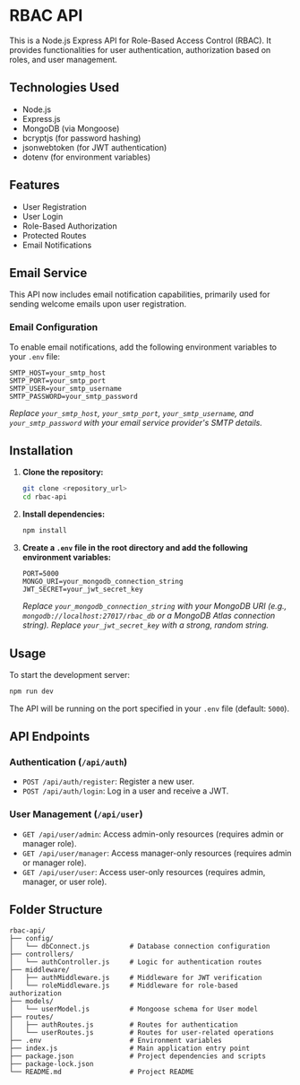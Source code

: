 # RBAC API

This is a Node.js Express API for Role-Based Access Control (RBAC). It provides functionalities for user authentication, authorization based on roles, and user management.

## Technologies Used

- Node.js
- Express.js
- MongoDB (via Mongoose)
- bcryptjs (for password hashing)
- jsonwebtoken (for JWT authentication)
- dotenv (for environment variables)

## Features

- User Registration
- User Login
- Role-Based Authorization
- Protected Routes
- Email Notifications

## Email Service

This API now includes email notification capabilities, primarily used for sending welcome emails upon user registration.

### Email Configuration

To enable email notifications, add the following environment variables to your `.env` file:

```
SMTP_HOST=your_smtp_host
SMTP_PORT=your_smtp_port
SMTP_USER=your_smtp_username
SMTP_PASSWORD=your_smtp_password
```

*Replace `your_smtp_host`, `your_smtp_port`, `your_smtp_username`, and `your_smtp_password` with your email service provider's SMTP details.*

## Installation

1.  **Clone the repository:**
    ```bash
    git clone <repository_url>
    cd rbac-api
    ```

2.  **Install dependencies:**
    ```bash
    npm install
    ```

3.  **Create a `.env` file in the root directory and add the following environment variables:**
    ```
    PORT=5000
    MONGO_URI=your_mongodb_connection_string
    JWT_SECRET=your_jwt_secret_key
    ```
    *Replace `your_mongodb_connection_string` with your MongoDB URI (e.g., `mongodb://localhost:27017/rbac_db` or a MongoDB Atlas connection string).* 
    *Replace `your_jwt_secret_key` with a strong, random string.*

## Usage

To start the development server:

```bash
npm run dev
```

The API will be running on the port specified in your `.env` file (default: `5000`).

## API Endpoints

### Authentication (`/api/auth`)

- `POST /api/auth/register`: Register a new user.
- `POST /api/auth/login`: Log in a user and receive a JWT.

### User Management (`/api/user`)

- `GET /api/user/admin`: Access admin-only resources (requires admin or manager role).
- `GET /api/user/manager`: Access manager-only resources (requires admin or manager role).
- `GET /api/user/user`: Access user-only resources (requires admin, manager, or user role).



## Folder Structure

```
rbac-api/
├── config/
│   └── dbConnect.js          # Database connection configuration
├── controllers/
│   └── authController.js     # Logic for authentication routes
├── middleware/
│   ├── authMiddleware.js     # Middleware for JWT verification
│   └── roleMiddleware.js     # Middleware for role-based authorization
├── models/
│   └── userModel.js          # Mongoose schema for User model
├── routes/
│   ├── authRoutes.js         # Routes for authentication
│   └── userRoutes.js         # Routes for user-related operations
├── .env                      # Environment variables
├── index.js                  # Main application entry point
├── package.json              # Project dependencies and scripts
├── package-lock.json
└── README.md                 # Project README
```
